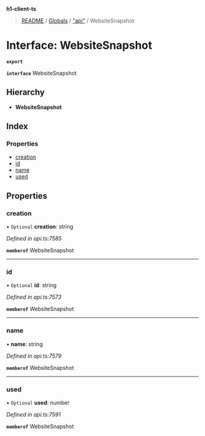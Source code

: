 **h1-client-ts**

> [README](../README.md) / [Globals](../globals.md) / ["api"](../modules/_api_.md) / WebsiteSnapshot

# Interface: WebsiteSnapshot

**`export`** 

**`interface`** WebsiteSnapshot

## Hierarchy

* **WebsiteSnapshot**

## Index

### Properties

* [creation](_api_.websitesnapshot.md#creation)
* [id](_api_.websitesnapshot.md#id)
* [name](_api_.websitesnapshot.md#name)
* [used](_api_.websitesnapshot.md#used)

## Properties

### creation

• `Optional` **creation**: string

*Defined in api.ts:7585*

**`memberof`** WebsiteSnapshot

___

### id

• `Optional` **id**: string

*Defined in api.ts:7573*

**`memberof`** WebsiteSnapshot

___

### name

•  **name**: string

*Defined in api.ts:7579*

**`memberof`** WebsiteSnapshot

___

### used

• `Optional` **used**: number

*Defined in api.ts:7591*

**`memberof`** WebsiteSnapshot
